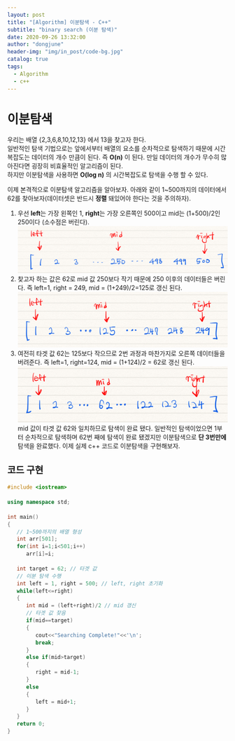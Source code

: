 ```yaml
---
layout: post
title: "[Algorithm] 이분탐색 - C++"
subtitle: "binary search (이분 탐색)"
date: 2020-09-26 13:32:00
author: "dongjune"
header-img: "img/in_post/code-bg.jpg"
catalog: true
tags:
  - Algorithm
  - c++
---
```


# 이분탐색

우리는 배열 {2,3,6,8,10,12,13} 에서 13을 찾고자 한다.  
일반적인 탐색 기법으로는 앞에서부터 배열의 요소를 순차적으로 탐색하기 때문에 시간복잡도는 데이터의 개수 만큼이 된다. 즉 **O(n)** 이 된다. 만일 데이터의 개수가 무수히 많아진다면 굉장히 비효율적인 알고리즘이 된다.  
하지만 이분탐색을 사용하면 **O(log n)** 의 시간복잡도로 탐색을 수행 할 수 있다.

이제 본격적으로 이분탐색 알고리즘을 알아보자. 아래와 같이 1~500까지의 데이터에서 62를 찾아보자(데이터셋은 반드시 **정렬** 돼있어야 한다는 것을 주의하자).

1. 우선 **left**는 가장 왼쪽인 1, **right**는 가장 오른쪽인 500이고 mid는 (1+500)/2인 250이다 (소수점은 버린다).  
   ![1단계](/assets/img/binary1.png)
2. 찾고자 하는 값은 62로 mid 값 250보다 작기 때문에 250 이후의 데이터들은 버린다. 즉 left=1, right = 249, mid = (1+249)/2=125로 갱신 된다.  
   ![2단계](/assets/img/binary2.png)
3. 여전히 타겟 값 62는 125보다 작으므로 2번 과정과 마찬가지로 오른쪽 데이터들을 버려준다. 즉 left=1, right=124, mid = (1+124)/2 = 62로 갱신 된다.  
    ![3단계](/assets/img/binary3.png)  
    mid 값이 타겟 값 62와 일치하므로 탐색이 완료 됐다.
   일반적인 탐색이었으면 1부터 순차적으로 탐색하며 62번 째에 탐색이 완료 됐겠지만 이분탐색으로 **단 3번만에** 탐색을 완료했다. 이제 실제 c++ 코드로 이분탐색을 구현해보자.

## 코드 구현

```c++
#include <iostream>

using namespace std;

int main()
{
   // 1~500까지의 배열 형성
   int arr[501];
   for(int i=1;i<501;i++)
      arr[i]=i;

   int target = 62; // 타겟 값
   // 이분 탐색 수행
   int left = 1, right = 500; // left, right 초기화
   while(left<=right)
   {
      int mid = (left+right)/2 // mid 갱신
      // 타겟 값 찾음
      if(mid==target)
      {
         cout<<"Searching Complete!"<<'\n';
         break;
      }
      else if(mid>target)
      {
         right = mid-1;
      }
      else
      {
         left = mid+1;
      }
   }
   return 0;
}
```
